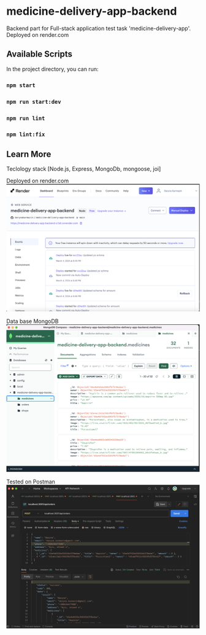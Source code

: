 
# medicine-delivery-app-backend

Backend part for Full-stack application test task 'medicine-delivery-app'. Deployed on render.com

## Available Scripts

In the project directory, you can run:

### `npm start`

### `npm run start:dev`

### `npm run lint`

### `npm lint:fix`

## Learn More

Teclology stack [Node.js, Express, MongoDb, mongoose, joi]

Deployed on render.com
![Deployed render](https://github.com/darynakarmazin/medicine-delivery-app-backend/raw/main/views/img-1.png)

Data base MongoDB
![Data base](https://github.com/darynakarmazin/medicine-delivery-app-backend/raw/main/views/img-2.png)

Tested on Postman
![Favorutes page](https://github.com/darynakarmazin/medicine-delivery-app-backend/raw/main/views/img-3.png)
